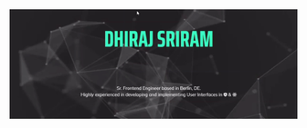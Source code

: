 <img src="https://raw.githubusercontent.com/dhirajsriram/dhirajsriram/master/profile.gif" alt="alt text" width="1000">
